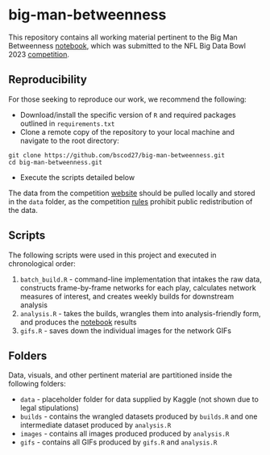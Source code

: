 # big-man-betweenness
This repository contains all working material pertinent to the Big Man Betweenness [notebook](https://www.kaggle.com/code/brunoscodari/big-man-betweenness-bmb), which was submitted to the NFL Big Data Bowl 2023 [competition](https://www.kaggle.com/competitions/nfl-big-data-bowl-2023). 

## Reproducibility
For those seeking to reproduce our work, we recommend the following: 
- Download/install the specific version of `R` and required packages outlined in `requirements.txt`
- Clone a remote copy of the repository to your local machine and navigate to the root directory:
```
git clone https://github.com/bscod27/big-man-betweenness.git
cd big-man-betweenness.git
``` 
- Execute the scripts detailed below

The data from the competition [website](https://www.kaggle.com/competitions/nfl-big-data-bowl-2023/data) should be pulled locally and stored in the `data` folder, as the competition [rules](https://www.kaggle.com/competitions/nfl-big-data-bowl-2023/rules) prohibit public redistribution of the data.

## Scripts
The following scripts were used in this project and executed in chronological order: 
1. `batch_build.R` - command-line implementation that intakes the raw data, constructs frame-by-frame networks for each play, calculates network measures of interest, and creates weekly builds for downstream analysis 
2. `analysis.R` - takes the builds, wrangles them into analysis-friendly form, and produces the [notebook](https://www.kaggle.com/code/brunoscodari/big-man-betweenness-bmb) results
3. `gifs.R` - saves down the individual images for the network GIFs

## Folders
Data, visuals, and other pertinent material are partitioned inside the following folders:
- `data` - placeholder folder for data supplied by Kaggle (not shown due to legal stipulations)
- `builds` - contains the wrangled datasets produced by `builds.R` and one intermediate dataset produced by `analysis.R`
- `images` - contains all images produced produced by `analysis.R` 
- `gifs` - contains all GIFs produced by `gifs.R` and `analysis.R`
